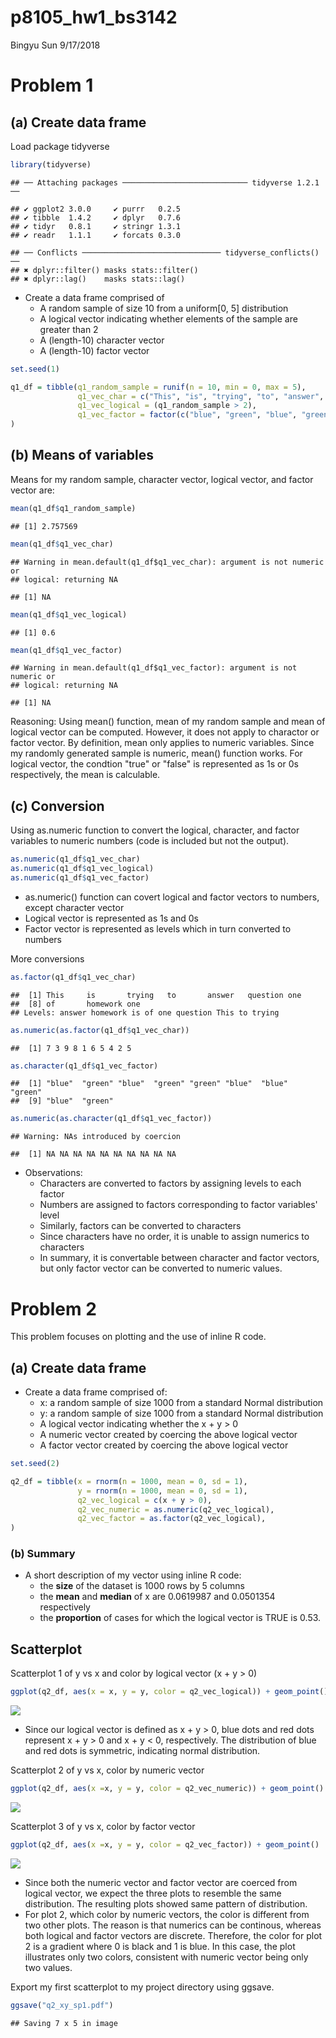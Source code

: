 p8105\_hw1\_bs3142
================
Bingyu Sun
9/17/2018

Problem 1
=========

(a) Create data frame
---------------------

Load package tidyverse

``` r
library(tidyverse)
```

    ## ── Attaching packages ──────────────────────────── tidyverse 1.2.1 ──

    ## ✔ ggplot2 3.0.0     ✔ purrr   0.2.5
    ## ✔ tibble  1.4.2     ✔ dplyr   0.7.6
    ## ✔ tidyr   0.8.1     ✔ stringr 1.3.1
    ## ✔ readr   1.1.1     ✔ forcats 0.3.0

    ## ── Conflicts ─────────────────────────────── tidyverse_conflicts() ──
    ## ✖ dplyr::filter() masks stats::filter()
    ## ✖ dplyr::lag()    masks stats::lag()

-   Create a data frame comprised of
    -   A random sample of size 10 from a uniform\[0, 5\] distribution
    -   A logical vector indicating whether elements of the sample are greater than 2
    -   A (length-10) character vector
    -   A (length-10) factor vector

``` r
set.seed(1)

q1_df = tibble(q1_random_sample = runif(n = 10, min = 0, max = 5),
               q1_vec_char = c("This", "is", "trying", "to", "answer", "question", "one", "of", "homework", "one"),
               q1_vec_logical = (q1_random_sample > 2),
               q1_vec_factor = factor(c("blue", "green", "blue", "green", "green", "blue", "blue", "green", "blue", "green"))
)
```

(b) Means of variables
----------------------

Means for my random sample, character vector, logical vector, and factor vector are:

``` r
mean(q1_df$q1_random_sample)
```

    ## [1] 2.757569

``` r
mean(q1_df$q1_vec_char)
```

    ## Warning in mean.default(q1_df$q1_vec_char): argument is not numeric or
    ## logical: returning NA

    ## [1] NA

``` r
mean(q1_df$q1_vec_logical)
```

    ## [1] 0.6

``` r
mean(q1_df$q1_vec_factor)
```

    ## Warning in mean.default(q1_df$q1_vec_factor): argument is not numeric or
    ## logical: returning NA

    ## [1] NA

Reasoning: Using mean() function, mean of my random sample and mean of logical vector can be computed. However, it does not apply to charactor or factor vector. By definition, mean only applies to numeric variables. Since my randomly generated sample is numeric, mean() function works. For logical vector, the condtion "true" or "false" is represented as 1s or 0s respectively, the mean is calculable.

(c) Conversion
--------------

Using as.numeric function to convert the logical, character, and factor variables to numeric numbers (code is included but not the output).

``` r
as.numeric(q1_df$q1_vec_char)
as.numeric(q1_df$q1_vec_logical)
as.numeric(q1_df$q1_vec_factor)
```

-   as.numeric() function can covert logical and factor vectors to numbers, except character vector
-   Logical vector is represented as 1s and 0s
-   Factor vector is represented as levels which in turn converted to numbers

More conversions

``` r
as.factor(q1_df$q1_vec_char)
```

    ##  [1] This     is       trying   to       answer   question one     
    ##  [8] of       homework one     
    ## Levels: answer homework is of one question This to trying

``` r
as.numeric(as.factor(q1_df$q1_vec_char))
```

    ##  [1] 7 3 9 8 1 6 5 4 2 5

``` r
as.character(q1_df$q1_vec_factor)
```

    ##  [1] "blue"  "green" "blue"  "green" "green" "blue"  "blue"  "green"
    ##  [9] "blue"  "green"

``` r
as.numeric(as.character(q1_df$q1_vec_factor))
```

    ## Warning: NAs introduced by coercion

    ##  [1] NA NA NA NA NA NA NA NA NA NA

-   Observations:
    -   Characters are converted to factors by assigning levels to each factor
    -   Numbers are assigned to factors corresponding to factor variables' level
    -   Similarly, factors can be converted to characters
    -   Since characters have no order, it is unable to assign numerics to characters
    -   In summary, it is convertable between character and factor vectors, but only factor vector can be converted to numeric values.

Problem 2
=========

This problem focuses on plotting and the use of inline R code.

(a) Create data frame
---------------------

-   Create a data frame comprised of:
    -   x: a random sample of size 1000 from a standard Normal distribution
    -   y: a random sample of size 1000 from a standard Normal distribution
    -   A logical vector indicating whether the x + y &gt; 0
    -   A numeric vector created by coercing the above logical vector
    -   A factor vector created by coercing the above logical vector

``` r
set.seed(2)

q2_df = tibble(x = rnorm(n = 1000, mean = 0, sd = 1),
               y = rnorm(n = 1000, mean = 0, sd = 1),
               q2_vec_logical = c(x + y > 0),
               q2_vec_numeric = as.numeric(q2_vec_logical),
               q2_vec_factor = as.factor(q2_vec_logical),
)
```

### (b) Summary

-   A short description of my vector using inline R code:
    -   the **size** of the dataset is 1000 rows by 5 columns
    -   the **mean** and **median** of x are 0.0619987 and 0.0501354 respectively
    -   the **proportion** of cases for which the logical vector is TRUE is 0.53.

Scatterplot
-----------

Scatterplot 1 of y vs x and color by logical vector (x + y &gt; 0)

``` r
ggplot(q2_df, aes(x = x, y = y, color = q2_vec_logical)) + geom_point()
```

![](p8105_hw1_bs3142_files/figure-markdown_github/plot1-1.png)

-   Since our logical vector is defined as x + y &gt; 0, blue dots and red dots represent x + y &gt; 0 and x + y &lt; 0, respectively. The distribution of blue and red dots is symmetric, indicating normal distribution.

Scatterplot 2 of y vs x, color by numeric vector

``` r
ggplot(q2_df, aes(x =x, y = y, color = q2_vec_numeric)) + geom_point()
```

![](p8105_hw1_bs3142_files/figure-markdown_github/plot2-1.png)

Scatterplot 3 of y vs x, color by factor vector

``` r
ggplot(q2_df, aes(x =x, y = y, color = q2_vec_factor)) + geom_point()
```

![](p8105_hw1_bs3142_files/figure-markdown_github/plot3-1.png)

-   Since both the numeric vector and factor vector are coerced from logical vector, we expect the three plots to resemble the same distribution. The resulting plots showed same pattern of distribution.
-   For plot 2, which color by numeric vectors, the color is different from two other plots. The reason is that numerics can be continous, whereas both logical and factor vectors are discrete. Therefore, the color for plot 2 is a gradient where 0 is black and 1 is blue. In this case, the plot illustrates only two colors, consistent with numeric vector being only two values.

Export my first scatterplot to my project directory using ggsave.

``` r
ggsave("q2_xy_sp1.pdf")
```

    ## Saving 7 x 5 in image
